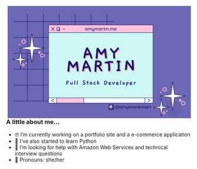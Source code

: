 <img align="right" style="width:500px" src="/images/githubBanner.png" />

<h3>A little about me...</h3>
<ul>
  <li>🤓 I’m currently working on a portfolio site and a e-commerce application</li>
  <li>🌱 I’ve also started to learn Python</li>
  <li>💭 I’m looking for help with Amazon Web Services and technical interview questions</li>
  <li>🦋 Pronouns: she/her</li>
</ul>  
